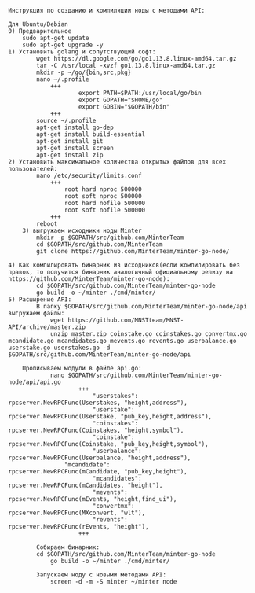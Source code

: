 	Инструкция по созданию и компиляции ноды с методами API:
  
	Для Ubuntu/Debian
	0) Предварительное
		sudo apt-get update
		sudo apt-get upgrade -y
	1) Установить golang и сопутствующий софт:
    		wget https://dl.google.com/go/go1.13.8.linux-amd64.tar.gz
    		tar -C /usr/local -xvzf go1.13.8.linux-amd64.tar.gz
    		mkdir -p ~/go/{bin,src,pkg}
    		nano ~/.profile
        		+++
            			export PATH=$PATH:/usr/local/go/bin
            			export GOPATH="$HOME/go"
            			export GOBIN="$GOPATH/bin"
        		+++
    		source ~/.profile
    		apt-get install go-dep
    		apt-get install build-essential
    		apt-get install git
    		apt-get install screen
    		apt-get install zip
	2) Установить максимальное количества открытых файлов для всех пользователей:
    		nano /etc/security/limits.conf 
        		+++
        			root hard nproc 500000
        			root soft nproc 500000
        			root hard nofile 500000
        			root soft nofile 500000
        		+++
    		reboot
    	3) выгружаем исходники ноды Minter
    		mkdir -p $GOPATH/src/github.com/MinterTeam
    		cd $GOPATH/src/github.com/MinterTeam
    		git clone https://github.com/MinterTeam/minter-go-node/
    
	4) Как компилировать бинарник из исходников(если компилировать без правок, то получится бинарник аналогичный официальному релизу на https://github.com/MinterTeam/minter-go-node):
    		cd $GOPATH/src/github.com/MinterTeam/minter-go-node
    		go build -o ~/minter ./cmd/minter/
	5) Расширение API:
    		В папку $GOPATH/src/github.com/MinterTeam/minter-go-node/api выгружаем файлы:
        		wget https://github.com/MNSTteam/MNST-API/archive/master.zip
        		unzip master.zip coinstake.go coinstakes.go convertmx.go mcandidate.go mcandidates.go mevents.go revents.go userbalance.go userstake.go userstakes.go -d $GOPATH/src/github.com/MinterTeam/minter-go-node/api
   	
		Прописываем модули в файле api.go:
        		nano $GOPATH/src/github.com/MinterTeam/minter-go-node/api/api.go
            			+++
            				"userstakes":             rpcserver.NewRPCFunc(Userstakes, "height,address"),
	            			"userstake":              rpcserver.NewRPCFunc(Userstake, "pub_key,height,address"),
	            			"coinstakes":             rpcserver.NewRPCFunc(Coinstakes, "height,symbol"),
	            			"coinstake":              rpcserver.NewRPCFunc(Coinstake, "pub_key,height,symbol"),
	            			"userbalance":            rpcserver.NewRPCFunc(Userbalance, "height,address"),
					"mcandidate":             rpcserver.NewRPCFunc(mCandidate, "pub_key,height"),
	            			"mcandidates":            rpcserver.NewRPCFunc(mCandidates, "height"),
	            			"mevents":                rpcserver.NewRPCFunc(mEvents, "height,find_ui"),
	            			"convertmx":              rpcserver.NewRPCFunc(MXconvert, "wlt"),
	            			"revents":                rpcserver.NewRPCFunc(rEvents, "height"),
            			+++
        
        	Cобираем бинарник:
			cd $GOPATH/src/github.com/MinterTeam/minter-go-node
        		go build -o ~/minter ./cmd/minter/
        
        	Запускаем ноду с новыми методами API:
        		screen -d -m -S minter ~/minter node
